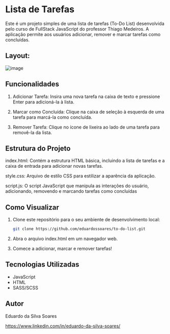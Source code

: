 # Lista de Tarefas

Este é um projeto simples de uma lista de tarefas (To-Do List) desenvolvida pelo curso de FullStack JavaScript do professor Thiago Medeiros. A aplicação permite aos usuários adicionar, remover e marcar tarefas como concluídas.

## Layout:
![image](https://github.com/eduardossoares/to-do-list/assets/128731192/1171303e-0d0c-4e7e-9a54-6e328d87ee60)

## Funcionalidades

1. Adicionar Tarefa: Insira uma nova tarefa na caixa de texto e pressione Enter para adicioná-la à lista.

2. Marcar como Concluída: Clique na caixa de seleção à esquerda de uma tarefa para marcá-la como concluída.

3. Remover Tarefa: Clique no ícone de lixeira ao lado de uma tarefa para removê-la da lista.

## Estrutura do Projeto

index.html: Contém a estrutura HTML básica, incluindo a lista de tarefas e a caixa de entrada para adicionar novas tarefas.

style.css: Arquivo de estilo CSS para estilizar a aparência da aplicação.

script.js: O script JavaScript que manipula as interações do usuário, adicionando, removendo e marcando tarefas como concluídas

## Como Visualizar

1. Clone este repositório para o seu ambiente de desenvolvimento local:

   ```bash
   git clone https://github.com/eduardossoares/to-do-list.git
   ```
2. Abra o arquivo index.html em um navegador web.
3. Comece a adicionar, marcar e remover tarefas!

## Tecnologias Utilizadas

- JavaScript
- HTML
- SASS/SCSS

## Autor

Eduardo da Silva Soares

https://www.linkedin.com/in/eduardo-da-silva-soares/
